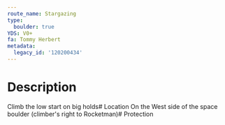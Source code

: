 ```yaml
---
route_name: Stargazing
type:
  boulder: true
YDS: V0+
fa: Tommy Herbert
metadata:
  legacy_id: '120200434'
---
```

# Description
Climb the low start on big holds# Location
On the West side of the space boulder (climber's right to Rocketman)# Protection
